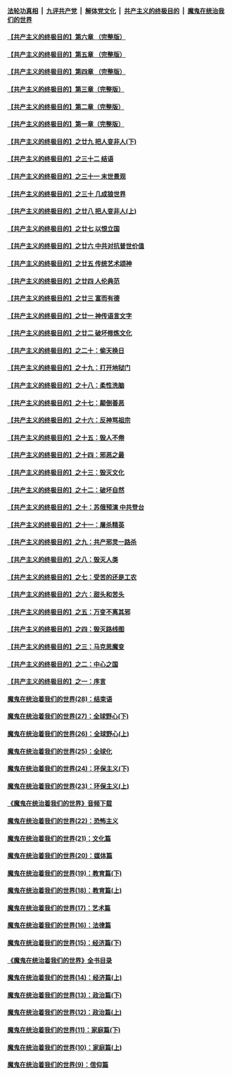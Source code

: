 ####  [法轮功真相](../../../../basic/blob/master/README.md?t=04130801) &nbsp;|&nbsp; [九评共产党](../../../../9ping.md/blob/master/README.md?t=04130801) &nbsp;|&nbsp; [解体党文化](../../../../jtdwh.md/blob/master/README.md?t=04130801)  &nbsp;|&nbsp; [共产主义的终极目的](../../../../gczydzjmd.md/blob/master/README.md?t=04130801) &nbsp;|&nbsp; [魔鬼在统治我们的世界](../../../../mgztzwmdsj.md/blob/master/README.md?t=04130801) 

#### [【共产主义的终极目的】第六章 （完整版）](../pages/nsc422/n11428913.md?t=04130801) 

#### [【共产主义的终极目的】第五章 （完整版）](../pages/nsc422/n11428912.md?t=04130801) 

#### [【共产主义的终极目的】第四章 （完整版）](../pages/nsc422/n11428907.md?t=04130801) 

#### [【共产主义的终极目的】第三章（完整版）](../pages/nsc422/n11428848.md?t=04130801) 

#### [【共产主义的终极目的】第二章（完整版）](../pages/nsc422/n11428831.md?t=04130801) 

#### [【共产主义的终极目的】第一章（完整版）](../pages/nsc422/n11417651.md?t=04130801) 

#### [【共产主义的终极目的】之廿九 把人变非人(下)](../pages/nsc422/n11344140.md?t=04130801) 

#### [【共产主义的终极目的】之三十二 结语](../pages/nsc422/n11360535.md?t=04130801) 

#### [【共产主义的终极目的】之三十一 末世景观](../pages/nsc422/n11351129.md?t=04130801) 

#### [【共产主义的终极目的】之三十 几成狼世界](../pages/nsc422/n11348280.md?t=04130801) 

#### [【共产主义的终极目的】之廿八 把人变非人(上)](../pages/nsc422/n11340492.md?t=04130801) 

#### [【共产主义的终极目的】之廿七 以恨立国](../pages/nsc422/n11336944.md?t=04130801) 

#### [【共产主义的终极目的】之廿六 中共对抗普世价值](../pages/nsc422/n11324785.md?t=04130801) 

#### [【共产主义的终极目的】之廿五 传统艺术颂神](../pages/nsc422/n11296396.md?t=04130801) 

#### [【共产主义的终极目的】之廿四 人伦典范](../pages/nsc422/n11296397.md?t=04130801) 

#### [【共产主义的终极目的】之廿三 富而有德](../pages/nsc422/n11283598.md?t=04130801) 

#### [【共产主义的终极目的】之廿一 神传语言文字](../pages/nsc422/n11263265.md?t=04130801) 

#### [【共产主义的终极目的】之廿二 破坏修炼文化](../pages/nsc422/n11245728.md?t=04130801) 

#### [【共产主义的终极目的】之二十：偷天换日](../pages/nsc422/n11238846.md?t=04130801) 

#### [【共产主义的终极目的】之十九：打开地狱门](../pages/nsc422/n11206376.md?t=04130801) 

#### [【共产主义的终极目的】之十八：柔性洗脑](../pages/nsc422/n11199994.md?t=04130801) 

#### [【共产主义的终极目的】之十七：颠倒善恶](../pages/nsc422/n11179782.md?t=04130801) 

#### [【共产主义的终极目的】之十六：反神骂祖宗](../pages/nsc422/n11166798.md?t=04130801) 

#### [【共产主义的终极目的】之十五：毁人不倦](../pages/nsc422/n11166792.md?t=04130801) 

#### [【共产主义的终极目的】之十四：邪恶之最](../pages/nsc422/n11150249.md?t=04130801) 

#### [【共产主义的终极目的】之十三：毁灭文化](../pages/nsc422/n11135227.md?t=04130801) 

#### [【共产主义的终极目的】之十二：破坏自然](../pages/nsc422/n11135214.md?t=04130801) 

#### [【共产主义的终极目的】之十：苏俄预演 中共登台](../pages/nsc422/n11118424.md?t=04130801) 

#### [【共产主义的终极目的】之十一：屠杀精英](../pages/nsc422/n11118442.md?t=04130801) 

#### [【共产主义的终极目的】之九：共产邪灵一路杀](../pages/nsc422/n11114139.md?t=04130801) 

#### [【共产主义的终极目的】之八：毁灭人类](../pages/nsc422/n11108503.md?t=04130801) 

#### [【共产主义的终极目的】之七：受苦的还是工农](../pages/nsc422/n11101809.md?t=04130801) 

#### [【共产主义的终极目的】之六：甜头和苦头](../pages/nsc422/n11096971.md?t=04130801) 

#### [【共产主义的终极目的】之五：万变不离其邪](../pages/nsc422/n11091285.md?t=04130801) 

#### [【共产主义的终极目的】之四：毁灭路线图](../pages/nsc422/n11086284.md?t=04130801) 

#### [【共产主义的终极目的】之三：马克思魔变](../pages/nsc422/n11061941.md?t=04130801) 

#### [【共产主义的终极目的】之二：中心之国](../pages/nsc422/n11047728.md?t=04130801) 

#### [【共产主义的终极目的】之一：序言](../pages/nsc422/n11086077.md?t=04130801) 

#### [魔鬼在统治着我们的世界(28)：结束语](../pages/nsc422/n10936246.md?t=04130801) 

#### [魔鬼在统治着我们的世界(27)：全球野心(下)](../pages/nsc422/n10928319.md?t=04130801) 

#### [魔鬼在统治着我们的世界(26)：全球野心(上)](../pages/nsc422/n10900318.md?t=04130801) 

#### [魔鬼在统治着我们的世界(25)：全球化](../pages/nsc422/n10788205.md?t=04130801) 

#### [魔鬼在统治着我们的世界(24)：环保主义(下)](../pages/nsc422/n10695307.md?t=04130801) 

#### [魔鬼在统治着我们的世界(23)：环保主义(上)](../pages/nsc422/n10688613.md?t=04130801) 

#### [《魔鬼在统治着我们的世界》音频下载](../pages/nsc422/n10635553.md?t=04130801) 

#### [魔鬼在统治着我们的世界(22)：恐怖主义](../pages/nsc422/n10614727.md?t=04130801) 

#### [魔鬼在统治着我们的世界(21)：文化篇](../pages/nsc422/n10597706.md?t=04130801) 

#### [魔鬼在统治着我们的世界(20)：媒体篇](../pages/nsc422/n10586579.md?t=04130801) 

#### [魔鬼在统治着我们的世界(19)：教育篇(下)](../pages/nsc422/n10564808.md?t=04130801) 

#### [魔鬼在统治着我们的世界(18)：教育篇(上)](../pages/nsc422/n10526970.md?t=04130801) 

#### [魔鬼在统治着我们的世界(17)：艺术篇](../pages/nsc422/n10499093.md?t=04130801) 

#### [魔鬼在统治着我们的世界(16)：法律篇](../pages/nsc422/n10485969.md?t=04130801) 

#### [魔鬼在统治着我们的世界(15)：经济篇(下)](../pages/nsc422/n10469975.md?t=04130801) 

#### [《魔鬼在统治着我们的世界》全书目录](../pages/nsc422/n10464261.md?t=04130801) 

#### [魔鬼在统治着我们的世界(14)：经济篇(上)](../pages/nsc422/n10457370.md?t=04130801) 

#### [魔鬼在统治着我们的世界(13)：政治篇(下)](../pages/nsc422/n10448270.md?t=04130801) 

#### [魔鬼在统治着我们的世界(12)：政治篇(上)](../pages/nsc422/n10444576.md?t=04130801) 

#### [魔鬼在统治着我们的世界(11)：家庭篇(下)](../pages/nsc422/n10440961.md?t=04130801) 

#### [魔鬼在统治着我们的世界(10)：家庭篇(上)](../pages/nsc422/n10435448.md?t=04130801) 

#### [魔鬼在统治着我们的世界(9)：信仰篇](../pages/nsc422/n10432159.md?t=04130801) 

